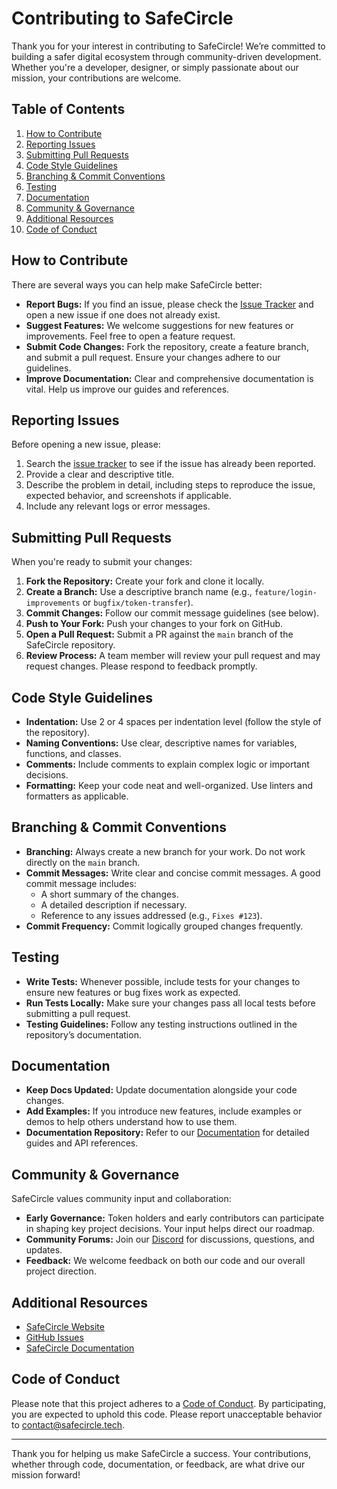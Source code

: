 # Contributing to SafeCircle

Thank you for your interest in contributing to SafeCircle! We’re committed to building a safer digital ecosystem through community-driven development. Whether you're a developer, designer, or simply passionate about our mission, your contributions are welcome.

## Table of Contents

1. [How to Contribute](#how-to-contribute)
2. [Reporting Issues](#reporting-issues)
3. [Submitting Pull Requests](#submitting-pull-requests)
4. [Code Style Guidelines](#code-style-guidelines)
5. [Branching & Commit Conventions](#branching--commit-conventions)
6. [Testing](#testing)
7. [Documentation](#documentation)
8. [Community & Governance](#community--governance)
9. [Additional Resources](#additional-resources)
10. [Code of Conduct](#code-of-conduct)

## How to Contribute

There are several ways you can help make SafeCircle better:
- **Report Bugs:** If you find an issue, please check the [Issue Tracker](https://github.com/safecircleia/issues) and open a new issue if one does not already exist.
- **Suggest Features:** We welcome suggestions for new features or improvements. Feel free to open a feature request.
- **Submit Code Changes:** Fork the repository, create a feature branch, and submit a pull request. Ensure your changes adhere to our guidelines.
- **Improve Documentation:** Clear and comprehensive documentation is vital. Help us improve our guides and references.

## Reporting Issues

Before opening a new issue, please:
1. Search the [issue tracker](https://github.com/safecircleia/issues) to see if the issue has already been reported.
2. Provide a clear and descriptive title.
3. Describe the problem in detail, including steps to reproduce the issue, expected behavior, and screenshots if applicable.
4. Include any relevant logs or error messages.

## Submitting Pull Requests

When you're ready to submit your changes:
1. **Fork the Repository:** Create your fork and clone it locally.
2. **Create a Branch:** Use a descriptive branch name (e.g., `feature/login-improvements` or `bugfix/token-transfer`).
3. **Commit Changes:** Follow our commit message guidelines (see below).
4. **Push to Your Fork:** Push your changes to your fork on GitHub.
5. **Open a Pull Request:** Submit a PR against the `main` branch of the SafeCircle repository.
6. **Review Process:** A team member will review your pull request and may request changes. Please respond to feedback promptly.

## Code Style Guidelines

- **Indentation:** Use 2 or 4 spaces per indentation level (follow the style of the repository).
- **Naming Conventions:** Use clear, descriptive names for variables, functions, and classes.
- **Comments:** Include comments to explain complex logic or important decisions.
- **Formatting:** Keep your code neat and well-organized. Use linters and formatters as applicable.

## Branching & Commit Conventions

- **Branching:** Always create a new branch for your work. Do not work directly on the `main` branch.
- **Commit Messages:** Write clear and concise commit messages. A good commit message includes:
  - A short summary of the changes.
  - A detailed description if necessary.
  - Reference to any issues addressed (e.g., `Fixes #123`).
- **Commit Frequency:** Commit logically grouped changes frequently.

## Testing

- **Write Tests:** Whenever possible, include tests for your changes to ensure new features or bug fixes work as expected.
- **Run Tests Locally:** Make sure your changes pass all local tests before submitting a pull request.
- **Testing Guidelines:** Follow any testing instructions outlined in the repository’s documentation.

## Documentation

- **Keep Docs Updated:** Update documentation alongside your code changes.
- **Add Examples:** If you introduce new features, include examples or demos to help others understand how to use them.
- **Documentation Repository:** Refer to our [Documentation](./docs/README.md) for detailed guides and API references.

## Community & Governance

SafeCircle values community input and collaboration:
- **Early Governance:** Token holders and early contributors can participate in shaping key project decisions. Your input helps direct our roadmap.
- **Community Forums:** Join our [Discord](https://discord.gg/Ubr6AcAupr) for discussions, questions, and updates.
- **Feedback:** We welcome feedback on both our code and our overall project direction.

## Additional Resources

- [SafeCircle Website](https://safecircle.tech)
- [GitHub Issues](https://github.com/safecircleia/issues)
- [SafeCircle Documentation](./docs/README.md)

## Code of Conduct

Please note that this project adheres to a [Code of Conduct](./CODE_OF_CONDUCT.md). By participating, you are expected to uphold this code. Please report unacceptable behavior to [contact@safecircle.tech](mailto:contact@safecircle.tech).

---

Thank you for helping us make SafeCircle a success. Your contributions, whether through code, documentation, or feedback, are what drive our mission forward!

